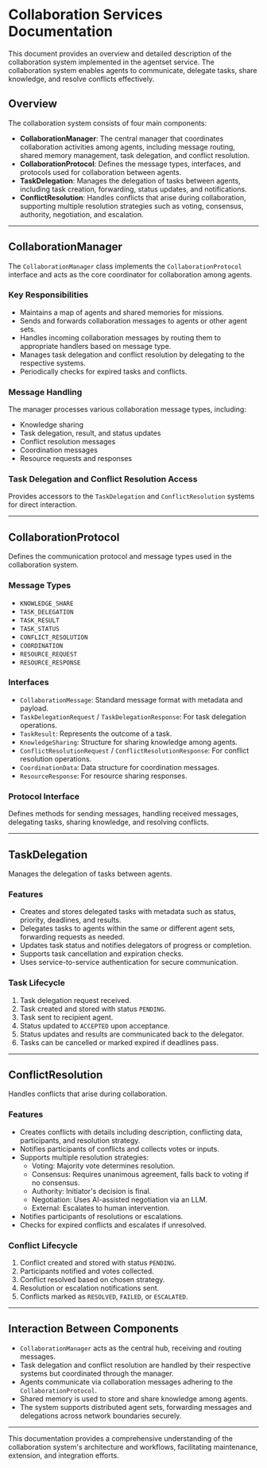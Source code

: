 # Collaboration Services Documentation

This document provides an overview and detailed description of the collaboration system implemented in the agentset service. The collaboration system enables agents to communicate, delegate tasks, share knowledge, and resolve conflicts effectively.

## Overview

The collaboration system consists of four main components:

- **CollaborationManager**: The central manager that coordinates collaboration activities among agents, including message routing, shared memory management, task delegation, and conflict resolution.
- **CollaborationProtocol**: Defines the message types, interfaces, and protocols used for collaboration between agents.
- **TaskDelegation**: Manages the delegation of tasks between agents, including task creation, forwarding, status updates, and notifications.
- **ConflictResolution**: Handles conflicts that arise during collaboration, supporting multiple resolution strategies such as voting, consensus, authority, negotiation, and escalation.

---

## CollaborationManager

The `CollaborationManager` class implements the `CollaborationProtocol` interface and acts as the core coordinator for collaboration among agents.

### Key Responsibilities

- Maintains a map of agents and shared memories for missions.
- Sends and forwards collaboration messages to agents or other agent sets.
- Handles incoming collaboration messages by routing them to appropriate handlers based on message type.
- Manages task delegation and conflict resolution by delegating to the respective systems.
- Periodically checks for expired tasks and conflicts.

### Message Handling

The manager processes various collaboration message types, including:

- Knowledge sharing
- Task delegation, result, and status updates
- Conflict resolution messages
- Coordination messages
- Resource requests and responses

### Task Delegation and Conflict Resolution Access

Provides accessors to the `TaskDelegation` and `ConflictResolution` systems for direct interaction.

---

## CollaborationProtocol

Defines the communication protocol and message types used in the collaboration system.

### Message Types

- `KNOWLEDGE_SHARE`
- `TASK_DELEGATION`
- `TASK_RESULT`
- `TASK_STATUS`
- `CONFLICT_RESOLUTION`
- `COORDINATION`
- `RESOURCE_REQUEST`
- `RESOURCE_RESPONSE`

### Interfaces

- `CollaborationMessage`: Standard message format with metadata and payload.
- `TaskDelegationRequest` / `TaskDelegationResponse`: For task delegation operations.
- `TaskResult`: Represents the outcome of a task.
- `KnowledgeSharing`: Structure for sharing knowledge among agents.
- `ConflictResolutionRequest` / `ConflictResolutionResponse`: For conflict resolution operations.
- `CoordinationData`: Data structure for coordination messages.
- `ResourceResponse`: For resource sharing responses.

### Protocol Interface

Defines methods for sending messages, handling received messages, delegating tasks, sharing knowledge, and resolving conflicts.

---

## TaskDelegation

Manages the delegation of tasks between agents.

### Features

- Creates and stores delegated tasks with metadata such as status, priority, deadlines, and results.
- Delegates tasks to agents within the same or different agent sets, forwarding requests as needed.
- Updates task status and notifies delegators of progress or completion.
- Supports task cancellation and expiration checks.
- Uses service-to-service authentication for secure communication.

### Task Lifecycle

1. Task delegation request received.
2. Task created and stored with status `PENDING`.
3. Task sent to recipient agent.
4. Status updated to `ACCEPTED` upon acceptance.
5. Status updates and results are communicated back to the delegator.
6. Tasks can be cancelled or marked expired if deadlines pass.

---

## ConflictResolution

Handles conflicts that arise during collaboration.

### Features

- Creates conflicts with details including description, conflicting data, participants, and resolution strategy.
- Notifies participants of conflicts and collects votes or inputs.
- Supports multiple resolution strategies:
  - Voting: Majority vote determines resolution.
  - Consensus: Requires unanimous agreement, falls back to voting if no consensus.
  - Authority: Initiator's decision is final.
  - Negotiation: Uses AI-assisted negotiation via an LLM.
  - External: Escalates to human intervention.
- Notifies participants of resolutions or escalations.
- Checks for expired conflicts and escalates if unresolved.

### Conflict Lifecycle

1. Conflict created and stored with status `PENDING`.
2. Participants notified and votes collected.
3. Conflict resolved based on chosen strategy.
4. Resolution or escalation notifications sent.
5. Conflicts marked as `RESOLVED`, `FAILED`, or `ESCALATED`.

---

## Interaction Between Components

- `CollaborationManager` acts as the central hub, receiving and routing messages.
- Task delegation and conflict resolution are handled by their respective systems but coordinated through the manager.
- Agents communicate via collaboration messages adhering to the `CollaborationProtocol`.
- Shared memory is used to store and share knowledge among agents.
- The system supports distributed agent sets, forwarding messages and delegations across network boundaries securely.

---

This documentation provides a comprehensive understanding of the collaboration system's architecture and workflows, facilitating maintenance, extension, and integration efforts.
